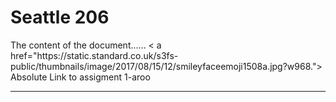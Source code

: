
<!DOCTYPE html>
<html>
<head>
<title></title>
</head>
  <h1> Seattle 206 </h1>

<body>
The content of the document......
</body>
< a href="https://static.standard.co.uk/s3fs-public/thumbnails/image/2017/08/15/12/smileyfaceemoji1508a.jpg?w968."> 
Absolute Link to assigment 1-aroo
</a>

<hr />
<a href="



</html>


